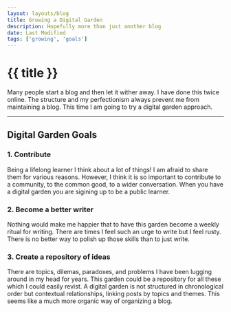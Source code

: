 ```yaml
---
layout: layouts/blog
title: Growing a Digital Garden 
description: Hopefully more than just another blog
date: Last Modified
tags: ['growing', 'goals']
---
```

# {{ title }}

Many people start a blog and then let it wither away. I have done this twice online. The structure and my perfectionism always prevent me from maintaining a blog. This time I am going to try a digital garden approach.

* * *


Digital Garden Goals
--------------

### 1\. Contribute 

Being a lifelong learner I think about a lot of things! I am afraid to share them for various reasons. However, I think it is so important to contribute to a community, to the common good, to a wider conversation. When you have a digital garden you are sigining up to be a public learner.


### 2\. Become a better writer

Nothing would make me happier that to have this garden become a weekly ritual for writing. There are times I feel such an urge to write but I feel rusty. There is no better way to polish up those skills than to just write.

### 3\. Create a repository of ideas

There are topics, dilemas, paradoxes, and problems I have been lugging around in my head for years. This garden could be a repository for all these which I could easily revist. A digital garden is not structured in chronological order but contextual relationships, linking posts by topics and themes. This seems like a much more organic way of organizing a blog.

